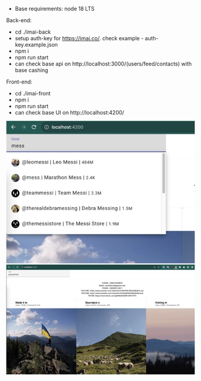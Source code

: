 - Base requirements: node 18 LTS

Back-end:
- cd ./imai-back
- setup auth-key for https://imai.co/. check example - auth-key.example.json
- npm i
- npm run start
- can check base api on http://localhost:3000/(users/feed/contacts) with base cashing

Front-end:
- cd ./imai-front
- npm i
- npm run start
- can check base UI on http://localhost:4200/

![Search](./Screenshot1.jpeg)
![Feeds](./Screenshot2.jpeg)